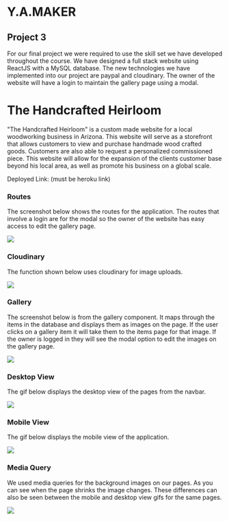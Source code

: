 # Y.A.MAKER

## Project 3 
  For our final project we were required to use the skill set we have developed throughout the course. We have designed a full stack website using ReactJS with a MySQL database. The new technologies we have implemented into our project are paypal and cloudinary. The owner of the website will have a login to maintain the gallery page using a modal.  

# The Handcrafted Heirloom

  "The Handcrafted Heirloom" is a custom made website for a local woodworking business in Arizona. This website will serve as a storefront that allows customers to view and purchase handmade wood crafted goods. Customers are also able to request a personalized commissioned piece. This website will allow for the expansion of the clients customer base beyond his local area, as well as promote his business on a global scale. 
  
  Deployed Link: (must be heroku link)

### Routes
  The screenshot below shows the routes for the application. The routes that involve a login are for the modal so the owner of the website has easy access to edit the gallery page.  

![](https://github.com/yuliatikhonova/Y.A.MAKER/blob/readme/client/public/readme-imgs/Routes.png)

### Cloudinary
  The function shown below uses cloudinary for image uploads. 

![](https://github.com/yuliatikhonova/Y.A.MAKER/blob/readme/client/public/readme-imgs/cloudinary.png)

### Gallery 
  The screenshot below is from the gallery component. It maps through the items in the database and displays them as images on the page. If the user clicks on a gallery item it will take them to the items page for that image. If the owner is logged in they will see the modal option to edit the images on the gallery page. 

![](https://github.com/yuliatikhonova/Y.A.MAKER/blob/readme/client/public/readme-imgs/gallery.png)

### Desktop View
  The gif below displays the desktop view of the pages from the navbar.

![](https://github.com/yuliatikhonova/Y.A.MAKER/blob/readme/client/public/readme-imgs/desktop-view.gif)

### Mobile View
  The gif below displays the mobile view of the application. 

![](https://github.com/yuliatikhonova/Y.A.MAKER/blob/readme/client/public/readme-imgs/mobile-view.gif)

### Media Query
  We used media queries for the background images on our pages. As you can see when the page shrinks the image changes. These differences can also be seen between the mobile and desktop view gifs for the same pages.
  
![](https://github.com/yuliatikhonova/Y.A.MAKER/blob/readme/client/public/readme-imgs/Media-query.gif)
